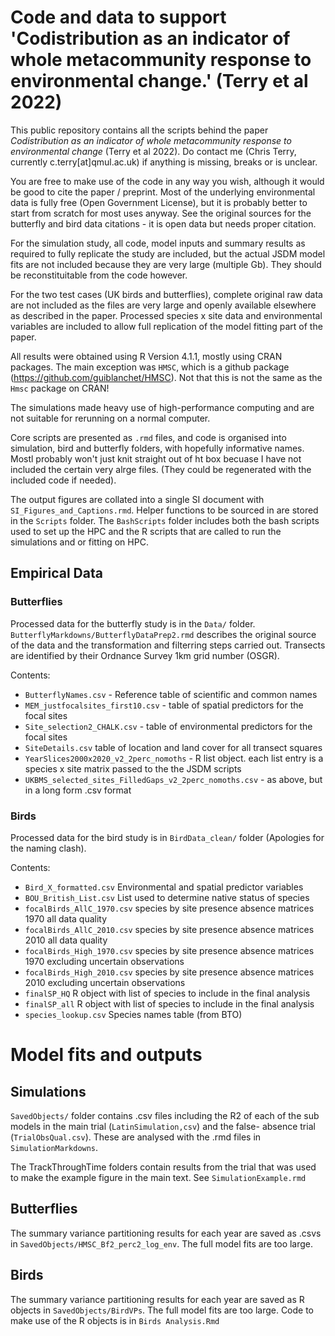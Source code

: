 # Code and data to support 'Codistribution as an indicator of whole metacommunity response to environmental change.' (Terry et al 2022)

This public repository contains all the scripts behind the paper *Codistribution as an indicator of whole metacommunity response to environmental change* (Terry et al 2022). Do contact me (Chris Terry, currently c.terry[at]qmul.ac.uk) if anything is missing, breaks or is unclear. 

You are free to make use of the code in any way you wish, although it would be good to cite the paper / preprint. Most of the underlying environmental data is fully free (Open Government License), but it is probably better to start from scratch for most uses anyway. See the original sources for the butterfly and bird data citations - it is open data but needs proper citation.  

For the simulation study, all code, model inputs and summary results as required to fully replicate the study are included, but the actual JSDM model fits are not included because they are very large (multiple Gb). They should be reconstituitable from the code however.

For the two test cases (UK birds and butterflies), complete original raw data are not included as the files are very large and openly available elsewhere as described in the paper. Processed species x site data and environmental variables are included to allow full replication of the model fitting part of the paper.

All results were obtained using R Version 4.1.1, mostly using CRAN packages. The main exception was `HMSC`, which is a github package (https://github.com/guiblanchet/HMSC). Not that this is not the same as the `Hmsc` package on CRAN!

The simulations made heavy use of high-performance computing and are not suitable for rerunning on a normal computer. 

Core scripts are presented as `.rmd` files, and code is organised into simulation, bird and butterfly folders, with hopefully informative names. Mostl probably won't just knit straight out of ht box becuase I have not included the certain very alrge files. (They could be regenerated with the included code if needed).

The output figures are collated into a single SI document with `SI_Figures_and_Captions.rmd`. Helper functions to be sourced in are stored in the `Scripts` folder. The `BashScripts` folder includes both the bash scripts used to set up the HPC and the R scripts that are called to run the simulations and or fitting on HPC. 

## Empirical Data

### Butterflies

Processed data for the butterfly study is in the `Data/` folder. `ButterflyMarkdowns/ButterflyDataPrep2.rmd` describes the original source of the data and the transformation and filterring steps carried out. Transects are identified by their Ordnance Survey 1km grid number (OSGR). 

Contents:

- `ButterflyNames.csv` - Reference table of scientific and common names
- `MEM_justfocalsites_first10.csv` - table of spatial predictors for the focal sites
- `Site_selection2_CHALK.csv` - table of environmental predictors for the focal sites
- `SiteDetails.csv` table of location and land cover for all transect squares
- `YearSlices2000x2020_v2_2perc_nomoths` - R list object. each list entry is a species x site matrix passed to the the JSDM scripts
- `UKBMS_selected_sites_FilledGaps_v2_2perc_nomoths.csv`   - as above, but in a long form .csv format 

### Birds

Processed data for the bird study is in `BirdData_clean/` folder (Apologies for the naming clash). 

Contents:

- `Bird_X_formatted.csv` Environmental and spatial predictor variables
- `BOU_British_List.csv`  List used to determine native status of species
- `focalBirds_AllC_1970.csv` species by site presence absence matrices 1970 all data quality
- `focalBirds_AllC_2010.csv` species by site presence absence matrices 2010 all data quality
- `focalBirds_High_1970.csv` species by site presence absence matrices 1970 excluding uncertain observations
- `focalBirds_High_2010.csv` species by site presence absence matrices 2010 excluding uncertain observations
- `finalSP_HQ` R object with list of species to include in the final analysis
- `finalSP_all` R object with list of species to include in the final analysis
- `species_lookup.csv` Species names table (from BTO)

# Model fits and outputs

## Simulations


`SavedObjects/` folder contains .csv files including the R2 of each of the sub models in the main trial (`LatinSimulation,csv`) and the false- absence trial (`TrialObsQual.csv`). These are analysed with the .rmd files in `SimulationMarkdowns`.

The TrackThroughTime folders contain results from the trial that was used to make the example figure in the main text. See `SimulationExample.rmd`

## Butterflies

The summary variance partitioning results for each year are saved as .csvs in `SavedObjects/HMSC_Bf2_perc2_log_env`.
The full model fits are too large. 

## Birds

The summary variance partitioning results for each year are saved as R objects in `SavedObjects/BirdVPs`.
The full model fits are too large. Code to make use of the R objects is in `Birds Analysis.Rmd`

